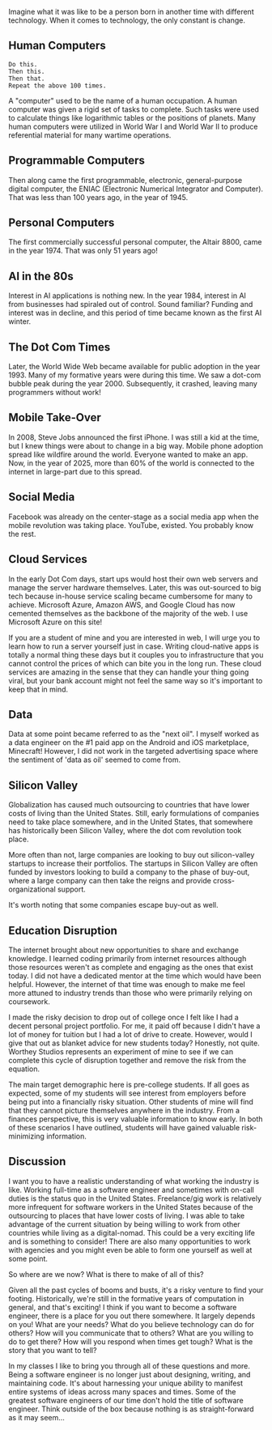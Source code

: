Imagine what it was like to be a person born in another time with different technology. When it comes to technology, the only constant is change.

## Human Computers

```
Do this.
Then this.
Then that.
Repeat the above 100 times.
```

A "computer" used to be the name of a human occupation. A human computer was given a rigid set of tasks to complete. Such tasks were used to calculate things like logarithmic tables or the positions of planets. Many human computers were utilized in World War I and World War II to produce referential material for many wartime operations.

## Programmable Computers

Then along came the first programmable, electronic, general-purpose digital computer, the ENIAC (Electronic Numerical Integrator and Computer). That was less than 100 years ago, in the year of 1945.

## Personal Computers

The first commercially successful personal computer, the Altair 8800, came in the year 1974. That was only 51 years ago!

## AI in the 80s

Interest in AI applications is nothing new. In the year 1984, interest in AI from businesses had spiraled out of control. Sound familiar? Funding and interest was in decline, and this period of time became known as the first AI winter.

## The Dot Com Times

Later, the World Wide Web became available for public adoption in the year 1993. Many of my formative years were during this time. We saw a dot-com bubble peak during the year 2000. Subsequently, it crashed, leaving many programmers without work!

## Mobile Take-Over

In 2008, Steve Jobs announced the first iPhone. I was still a kid at the time, but I knew things were about to change in a big way. Mobile phone adoption spread like wildfire around the world. Everyone wanted to make an app. Now, in the year of 2025, more than 60% of the world is connected to the internet in large-part due to this spread.

## Social Media

Facebook was already on the center-stage as a social media app when the mobile revolution was taking place. YouTube, existed. You probably know the rest.

## Cloud Services

In the early Dot Com days, start ups would host their own web servers and manage the server hardware themselves. Later, this was out-sourced to big tech because in-house service scaling became cumbersome for many to achieve. Microsoft Azure, Amazon AWS, and Google Cloud has now cemented themselves as the backbone of the majority of the web. I use Microsoft Azure on this site!

If you are a student of mine and you are interested in web, I will urge you to learn how to run a server yourself just in case. Writing cloud-native apps is totally a normal thing these days but it couples you to infrastructure that you cannot control the prices of which can bite you in the long run. These cloud services are amazing in the sense that they can handle your thing going viral, but your bank account might not feel the same way so it's important to keep that in mind.

## Data

Data at some point became referred to as the "next oil". I myself worked as a data engineer on the #1 paid app on the Android and iOS marketplace, Minecraft! However, I did not work in the targeted advertising space where the sentiment of 'data as oil' seemed to come from.

## Silicon Valley

Globalization has caused much outsourcing to countries that have lower costs of living than the United States. Still, early formulations of companies need to take place somewhere, and in the United States, that somewhere has historically been Silicon Valley, where the dot com revolution took place.

More often than not, large companies are looking to buy out silicon-valley startups to increase their portfolios. The startups in Silicon Valley are often funded by investors looking to build a company to the phase of buy-out, where a large company can then take the reigns and provide cross-organizational support.

It's worth noting that some companies escape buy-out as well.

## Education Disruption

The internet brought about new opportunities to share and exchange knowledge. I learned coding primarily from internet resources although those resources weren't as complete and engaging as the ones that exist today. I did not have a dedicated mentor at the time which would have been helpful. However, the internet of that time was enough to make me feel more attuned to industry trends than those who were primarily relying on coursework.

I made the risky decision to drop out of college once I felt like I had a decent personal project portfolio. For me, it paid off because I didn't have a lot of money for tuition but I had a lot of drive to create. However, would I give that out as blanket advice for new students today? Honestly, not quite. Worthey Studios represents an experiment of mine to see if we can complete this cycle of disruption together and remove the risk from the equation.

The main target demographic here is pre-college students. If all goes as expected, some of my students will see interest from employers before being put into a financially risky situation. Other students of mine will find that they cannot picture themselves anywhere in the industry. From a finances perspective, this is very valuable information to know early. In both of these scenarios I have outlined, students will have gained valuable risk-minimizing information.

## Discussion

I want you to have a realistic understanding of what working the industry is like. Working full-time as a software engineer and sometimes with on-call duties is the status quo in the United States. Freelance/gig work is relatively more infrequent for software workers in the United States because of the outsourcing to places that have lower costs of living. I was able to take advantage of the current situation by being willing to work from other countries while living as a digital-nomad. This could be a very exciting life and is something to consider! There are also many opportunities to work with agencies and you might even be able to form one yourself as well at some point.

So where are we now? What is there to make of all of this?

Given all the past cycles of booms and busts, it's a risky venture to find your footing. Historically, we're still in the formative years of computation in general, and that's exciting! I think if you want to become a software engineer, there is a place for you out there somewhere. It largely depends on you! What are your needs? What do you believe technology can do for others? How will you communicate that to others? What are you willing to do to get there? How will you respond when times get tough? What is the story that you want to tell?

In my classes I like to bring you through all of these questions and more. Being a software engineer is no longer just about designing, writing, and maintaining code. It's about harnessing your unique ability to manifest entire systems of ideas across many spaces and times. Some of the greatest software engineers of our time don't hold the title of software engineer. Think outside of the box because nothing is as straight-forward as it may seem...
